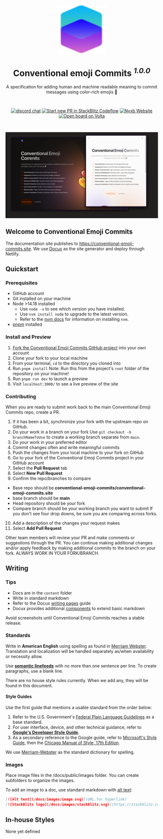 <p align="center">
  <a href="https://conventional-emoji-commits.site" target="_blank" rel="noopener noreferrer">
    <img width="160" height="160" src="./public/logo.svg" alt="Conventional Emoji Commits logo">
  </a>
</p>

<h1 align="center"/>Conventional emoji Commits <sup><em>1.0.0</em></sup></h1>

<p align="center">
A specification for adding human and machine readable meaning to commit messages using color-rich emojis 🌈
</p>

<br/>
<p align="center">
  <a href="https://nyxb.chat"><img src="https://img.shields.io/badge/chat-discord-blue?style=flat&logo=discord" alt="discord chat"></a>
  <a href="https://pr.new/conventional-emoji-commits/conventional-emoji-commits.site"><img src="https://developer.stackblitz.com/img/start_pr_dark_small.svg" alt="Start new PR in StackBlitz Codeflow"></a>
  <a href="https://nyxb.nexus"><img src="https://nyxb.blog/badges/badge-nyxb.svg" alt="Nyxb Website"></a>
  <a href="https://volta.net/conventional-emoji-commits/conventional-emoji-commits.site?utm_source=conventional-emoji-commits.site_readme"><img src="https://user-images.githubusercontent.com/904724/209143798-32345f6c-3cf8-4e06-9659-f4ace4a6acde.svg" alt="Open board on Volta"></a>
</p>
<br/>

<p align="center">
  <a href="https://conventional-emoji-commits.site" target="_blank" rel="noopener noreferrer" >
    <img src="./public/conventional-emoji-commits-og.png" alt="Conventional Emoji Commits screenshots" width="600" height="auto">
  </a>
</p>


## Welcome to Conventional Emoji Commits

The documentation site publishes to https://conventional-emoji-commits.site.
We use [Docux](https://docux.dev) as the site generator and deploy through Netlify.

## Quickstart

### Prerequisites

- GitHub account
- Git installed on your machine
- Node >14.18 installed
  - Use `node -v` to see which version you have installed.
  - Use `nvm install node` to upgrade to the latest version.
  - Refer to the [nvm docs](https://github.com/nvm-sh/nvm#installing-and-updating) for information on installing `nvm`.
- [pnpm](https://pnpm.io/installation) installed

### Install and Preview

1. [Fork the Conventional Emoji Commits GitHub project](https://github.com/conventional-emoji-commits/conventional-emoji-commits.site/fork) into your own account
2. Clone your fork to your local machine
3. From your terminal, `cd` to the directory you cloned into
4. Run `pnpm install`
   Note: Run this from the project's `root` folder of the repository on your machine!
5. Run `pnpm run dev` to launch a preview
6. Visit `localhost:3000/` to see a live preview of the site

### Contributing

When you are ready to submit work back to the main Conventional Emoji Commits repo, create a PR.

1. If it has been a bit, synchronize your fork with the upstream repo on GitHub. 
2. Do your work in a branch on your fork
   Use `git checkout -b branchNameToUse` to create a working branch separate from `main`.
3. Do your work in your preferred editor
4. Commit changes often and write meaningful commits
5. Push the changes from your local machine to your fork on GitHub
6. Go to your fork of the Conventional Emoji Commits project in your GitHub account
7. Select the **Pull Request** tab
8. Select **New Pull Request**
9.  Confirm the repo/branches to compare
   - Base repo should be **conventional-emoji-commits/conventional-emoji-commits.site**
   - base branch should be **main**
   - Head repository should be your fork
   - Compare branch should be your working branch you want to submit
   If you don't see four drop downs, be sure you are comparing across forks.
10. Add a description of the changes your request makes
11. Select **Add Pull Request**

Other team members will review your PR and make comments or suggestions through the PR.
You can continue making additional changes and/or apply feedback by making additional commits to the branch on your fork.
ALWAYS WORK IN YOUR FORK/BRANCH.

## Writing

### Tips

- Docs are in the `content` folder
- Write in standard markdown
- Refer to the Docux [writing pages](https://docux.dev/introduction/writing-pages) guide
- Docux provides additional [components](https://docux.dev/api/components) to extend basic markdown

Avoid screenshots until Conventional Emoji Commits reaches a stable release.

### Standards

Write in **American English** using spelling as found in [Merriam Webster](https://www.merriam-webster.com).
Translation and localization will be handled separately as/when availability or necessity allow.

Use [**semantic linefeeds**](https://rhodesmill.org/brandon/2012/one-sentence-per-line/) with no more than one sentence per line.
To create paragraphs, use a blank line.

There are no house style rules currently.
When we add any, they will be found in this document.

#### Style Guides

Use the first guide that mentions a usable standard from the order below:

1. Refer to the U.S. Government's [Federal Plain Language Guidelines](https://www.plainlanguage.gov/guidelines/) as a base standard.
2. For user interface, device, and other technical guidance, refer to [**Google's Developer Style Guide**](https://developers.google.com/style).
3. As a secondary reference to the Google guide, refer to [Microsoft's Style Guide](https://docs.microsoft.com/style-guide/welcome/), then the [Chicago Manual of Style, 17th Edition](https://www.chicagomanualofstyle.org/home.html).

We use [Merriam-Webster](https://www.merriam-webster.com/) as the standard dictionary for spelling.

### Images

Place image files in the /docs/public/images folder.
You can create subfolders to organize the images.

To add an image to a doc, use standard markdown with [alt text](https://accessibility.huit.harvard.edu/describe-content-images):

```md
[![Alt text](/docs/images/image.svg)](URL.for.hyperlink)
[![StackBlitz logo](/docs/images/stackblitz.svg)](https://stackblitz.com/)
```

## In-house Styles

None yet defined
